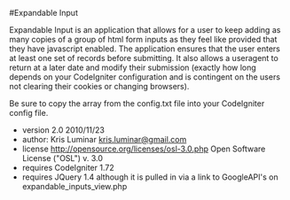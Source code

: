 #Expandable Input

Expandable Input is an application that allows for a user to keep adding as many copies of a group of html form inputs as they feel like provided that they have javascript enabled. The application ensures that the user enters at least one set of records before submitting.  It also allows a useragent to return at a later date and modify their submission (exactly how long depends on your CodeIgniter configuration and is contingent on the users not clearing their cookies or changing browsers).

Be sure to copy the array from the config.txt file into your CodeIgniter config file.

* version 2.0 2010/11/23
* author: Kris Luminar <kris.luminar@gmail.com>
* license http://opensource.org/licenses/osl-3.0.php Open Software License ("OSL") v. 3.0
* requires CodeIgniter 1.72
* requires JQuery 1.4 although it is pulled in via a link to GoogleAPI's on expandable_inputs_view.php
